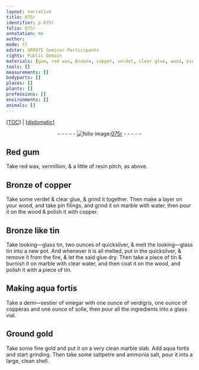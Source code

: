 ```yaml
---
layout: narrative
title: 075r
identifier: p-075r
folio: 075r
annotation: no
author:
mode: tl
editor: GR8975 Seminar Participants
rights: Public Domain
materials: [gum, red wax, Bronze, copper, verdet, clear glue, wood, pin filings, marble, water, tin, looking-glass tin, quicksilver, glue, clear water, aqua fortis, vinegar, verdigris, copperas, solle, gold, saltpetre, ammonia salt]
tools: []
measurements: []
bodyparts: []
places: []
plants: []
professions: []
environments: []
animals: []
---
```


<p><a href="{{ site.baseurl }}/translation/">[TOC]</a> | <a href="{{ site.baseurl }}/texts/p-075r_tc/" target="_blank">[diplomatic]</a></p><div class="folio" align="center">- - - - - <a href="http://gallica.bnf.fr/ark:/12148/btv1b10500001g/f155.item" target="_blank"><img src="https://cu-mkp.github.io/2017-workshop-edition/assets/photo-icon.png" alt="folio image: " style="display:inline-block; margin-bottom:-3px;"/>075r</a> - - - - - </div>  
  

## Red <span class="m">gum</span>

 
 Take <span class="m">red wax</span>, vermillion, & a little of <span class="add">resin</span> pitch, as above.
 
 
  

## <span class="m">Bronze</span> of <span class="m">copper</span>

 
 Take some <span class="add"><span class="m">verdet</span></span> & <span class="m">clear glue</span>, & grind it together. Then make a layer on your <span class="m">wood</span>, and take <span class="m">pin filings</span>, and grind it on <span class="m">marble</span> with <span class="m">water</span>, then pour it on the <span class="m">wood</span> & polish it with <span class="m">copper</span>.
 
 
  

## <span class="m">Bronze</span> like <span class="m">tin</span>

 
 Take <span class="m">looking—glass tin</span>, two ounces of <span class="m">quicksilver</span>, & melt the <span class="m">looking—glass tin</span> into a new pot. And <span class="add">whenever</span> it is all melted, put in the <span class="del"></span> <span class="m">quick<span class="add">silver</span></span>, & remove it from the fire, & let the said <span class="m">glue</span> dry. Then take a piece of <span class="m">tin</span> & burnish it on <span class="m">marble</span> with <span class="m">clear water</span>, and then coat it on the <span class="m">wood</span>, and polish it with a piece of <span class="m">tin</span>.
 
 
  

## Making <span class="m">aqua fortis</span>

 
 Take a demi—sestier of <span class="m">vinegar</span> with one ounce of <span class="m">verdigris</span>, one ounce of <span class="m">copperas</span> and one ounce of <span class="m">solle</span>, then pour all the ingredients into a glass vial.
 
 
  

## Ground <span class="m">gold</span>

 
 Take some fine <span class="m">gold</span> and put it on a very clean <span class="del"></span> <span class="m">marble</span> slab. Add <span class="m">aqua fortis</span> and start grinding. Then take some <span class="m">saltpetre</span> and <span class="m">ammonia salt</span>, pour it into a large, clean shell.
 
